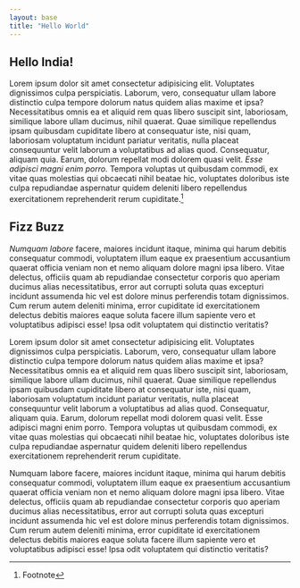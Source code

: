 ```yaml
---
layout: base
title: "Hello World"
---
```


## Hello India!

Lorem ipsum dolor sit amet consectetur adipisicing elit. Voluptates dignissimos culpa perspiciatis. Laborum, vero, consequatur ullam labore distinctio culpa tempore dolorum natus quidem alias maxime et ipsa? Necessitatibus omnis ea et aliquid rem quas libero suscipit sint, laboriosam, similique labore ullam ducimus, nihil quaerat. Quae similique repellendus ipsam quibusdam cupiditate libero at consequatur iste, nisi quam, laboriosam voluptatum incidunt pariatur veritatis, nulla placeat consequuntur velit laborum a voluptatibus ad alias quod. Consequatur, aliquam quia. Earum, dolorum repellat modi dolorem quasi velit. _Esse adipisci magni enim porro._ Tempora voluptas ut quibusdam commodi, ex vitae quas molestias qui obcaecati nihil beatae hic, voluptates doloribus iste culpa repudiandae aspernatur quidem deleniti libero repellendus exercitationem reprehenderit rerum cupiditate.[^1]

## Fizz Buzz

_Numquam labore_ facere, maiores incidunt itaque, minima qui harum debitis consequatur commodi, voluptatem illum eaque ex praesentium accusantium quaerat officia veniam non et nemo aliquam dolore magni ipsa libero. Vitae delectus, officiis quam ab repudiandae consectetur corporis quo aperiam ducimus alias necessitatibus, error aut corrupti soluta quas excepturi incidunt assumenda hic vel est dolore minus perferendis totam dignissimos. Cum rerum autem deleniti minima, error cupiditate id exercitationem delectus debitis maiores eaque soluta facere illum sapiente vero et voluptatibus adipisci esse! Ipsa odit voluptatem qui distinctio veritatis?

Lorem ipsum dolor sit amet consectetur adipisicing elit. Voluptates dignissimos culpa perspiciatis. Laborum, vero, consequatur ullam labore distinctio culpa tempore dolorum natus quidem alias maxime et ipsa? Necessitatibus omnis ea et aliquid rem quas libero suscipit sint, laboriosam, similique labore ullam ducimus, nihil quaerat. Quae similique repellendus ipsam quibusdam cupiditate libero at consequatur iste, nisi quam, laboriosam voluptatum incidunt pariatur veritatis, nulla placeat consequuntur velit laborum a voluptatibus ad alias quod. Consequatur, aliquam quia. Earum, dolorum repellat modi dolorem quasi velit. Esse adipisci magni enim porro. Tempora voluptas ut quibusdam commodi, ex vitae quas molestias qui obcaecati nihil beatae hic, voluptates doloribus iste culpa repudiandae aspernatur quidem deleniti libero repellendus exercitationem reprehenderit rerum cupiditate.

Numquam labore facere, maiores incidunt itaque, minima qui harum debitis consequatur commodi, voluptatem illum eaque ex praesentium accusantium quaerat officia veniam non et nemo aliquam dolore magni ipsa libero. Vitae delectus, officiis quam ab repudiandae consectetur corporis quo aperiam ducimus alias necessitatibus, error aut corrupti soluta quas excepturi incidunt assumenda hic vel est dolore minus perferendis totam dignissimos. Cum rerum autem deleniti minima, error cupiditate id exercitationem delectus debitis maiores eaque soluta facere illum sapiente vero et voluptatibus adipisci esse! Ipsa odit voluptatem qui distinctio veritatis?
[^1]: Footnote